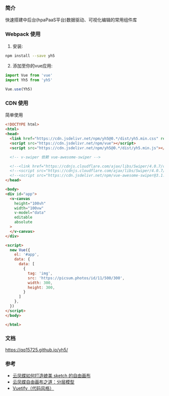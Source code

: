 ### 简介

快速搭建中后台(hpaPaaS平台)数据驱动、可视化编辑的常用组件库

### Webpack 使用

1. 安装:

```bash
npm install --save yh5
```

2. 添加至你的vue应用:

```javascript
import Vue from 'vue'
import Yh5 from 'yh5'

Vue.use(Yh5)
```

### CDN 使用

简单使用

```html
<!DOCTYPE html>
<html>
<head>
  <link href="https://cdn.jsdelivr.net/npm/yh5@0.*/dist/yh5.min.css" rel="stylesheet">
  <script src="https://cdn.jsdelivr.net/npm/vue"></script>
  <script src="https://cdn.jsdelivr.net/npm/yh5@0.*/dist/yh5.min.js"></script>

  <!-- v-swiper 依赖 vue-awesome-swiper -->

  <!--<link href="https://cdnjs.cloudflare.com/ajax/libs/Swiper/4.0.7/css/swiper.min.css" rel="stylesheet">-->
  <!--<script src="https://cdnjs.cloudflare.com/ajax/libs/Swiper/4.0.7/js/swiper.min.js"></script>-->
  <!--<script src="https://cdn.jsdelivr.net/npm/vue-awesome-swiper@3.1.2/dist/vue-awesome-swiper.js"></script>-->
</head>

<body>
<div id="app">
  <v-canvas
    height="100vh"
    width="100vw"
    v-model="data"
    editable
    absolute
  >
  </v-canvas>
</div>

<script>
  new Vue({
    el: '#app',
    data: {
      data: [
        {
          tag: 'img',
          src: 'https://picsum.photos/id/11/500/300',
          width: 300,
          height: 300,
        }
      ]
    },
  })
</script>
</body>

</html>
```

### 文档

https://qq15725.github.io/yh5/

### 参考

- [云凤蝶如何打造媲美 sketch 的自由画布](https://zhuanlan.zhihu.com/p/92469406)
- [云凤蝶自由画布之道：分层模型](https://zhuanlan.zhihu.com/p/97768853)
- [Vuetify（代码风格）](https://github.com/vuetifyjs/vuetify)